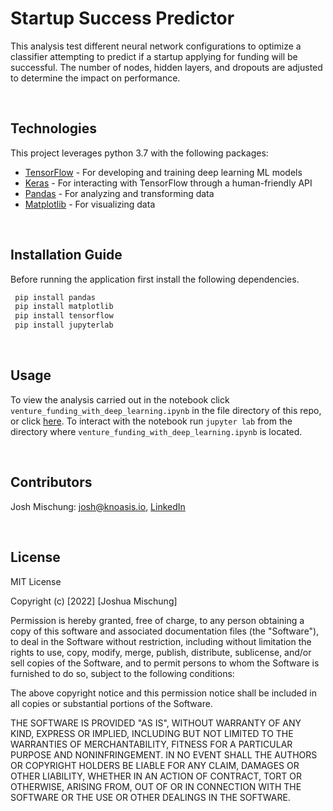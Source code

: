 # Startup Success Predictor

This analysis test different neural network configurations to optimize a classifier attempting to predict if a startup applying for funding will be successful. The number of nodes, hidden layers, and dropouts are adjusted to determine the impact on performance.

<br>

## Technologies

This project leverages python 3.7 with the following packages:

* [TensorFlow](https://www.tensorflow.org/) - For developing and training deep learning ML models
* [Keras](https://keras.io/) - For interacting with TensorFlow through a human-friendly API
* [Pandas](https://pandas.pydata.org/) - For analyzing and transforming data
* [Matplotlib](https://matplotlib.org/) - For visualizing data

<br>

## Installation Guide

Before running the application first install the following dependencies.

```python
 pip install pandas
 pip install matplotlib
 pip install tensorflow
 pip install jupyterlab
```

<br>

## Usage

To view the analysis carried out in the notebook click `venture_funding_with_deep_learning.ipynb` in the file directory of this repo, or click [here](https://github.com/jmischung/Startup-Success-Predictor/blob/main/venture_funding_with_deep_learning.ipynb). To interact with the notebook run `jupyter lab` from the directory where `venture_funding_with_deep_learning.ipynb` is located. 

<br>

## Contributors

Josh Mischung: [josh@knoasis.io](josh@knoasis.io), [LinkedIn](https://www.linkedin.com/in/joshmischung/)

<br>

## License

MIT License

Copyright (c) [2022] [Joshua Mischung]

Permission is hereby granted, free of charge, to any person obtaining a copy
of this software and associated documentation files (the "Software"), to deal
in the Software without restriction, including without limitation the rights
to use, copy, modify, merge, publish, distribute, sublicense, and/or sell
copies of the Software, and to permit persons to whom the Software is
furnished to do so, subject to the following conditions:

The above copyright notice and this permission notice shall be included in all
copies or substantial portions of the Software.

THE SOFTWARE IS PROVIDED "AS IS", WITHOUT WARRANTY OF ANY KIND, EXPRESS OR
IMPLIED, INCLUDING BUT NOT LIMITED TO THE WARRANTIES OF MERCHANTABILITY,
FITNESS FOR A PARTICULAR PURPOSE AND NONINFRINGEMENT. IN NO EVENT SHALL THE
AUTHORS OR COPYRIGHT HOLDERS BE LIABLE FOR ANY CLAIM, DAMAGES OR OTHER
LIABILITY, WHETHER IN AN ACTION OF CONTRACT, TORT OR OTHERWISE, ARISING FROM,
OUT OF OR IN CONNECTION WITH THE SOFTWARE OR THE USE OR OTHER DEALINGS IN THE
SOFTWARE.

